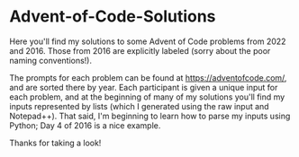 # Advent-of-Code-Solutions

Here you'll find my solutions to some Advent of Code problems from 2022 and 2016. Those from 2016 are explicitly labeled (sorry about the poor naming conventions!).

The prompts for each problem can be found at https://adventofcode.com/, and are sorted there by year. Each participant is given a unique input for each problem, and at the beginning of many of my solutions you'll find my inputs represented by lists (which I generated using the raw input and Notepad++). That said, I'm beginning to learn how to parse my inputs using Python; Day 4 of 2016 is a nice example.

Thanks for taking a look!
